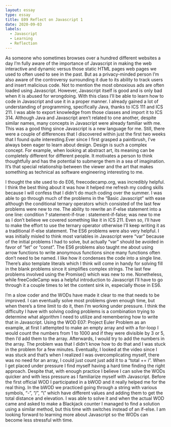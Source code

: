 ```yaml
---
layout: essay
type: essay
title: E09 Reflect on Javascript 1
date: 2020-09-03
labels:
  - Javascript
  - Learning
  - Reflection
---
```


  As someone who sometimes browses over a hundred different websites a day I’m fully aware of the importance of Javascript in making the web interactive and dynamic versus those static HTML pages web pages we used to often used to see in the past. But as a privacy-minded person I’m also aware of the controversy surrounding it due to its ability to track users and insert malicious code. Not to mention the most obnoxious ads are often loaded using Javascript. However, Javascript itself is good and is only bad when it is abused for wrongdoing. With this class I’ll be able to learn how to code in Javascript and use it in a proper manner. I already gained a lot of understanding of programming, specifically Java, thanks to ICS 111 and ICS 211. I was able to export knowledge from those classes and import it to ICS 314. Although Java and Javascript aren’t related to one another, despite similar names, many concepts in Javascript were already familiar with me. This was a good thing since Javascript is a new language for me. Still, there were a couple of differences that I discovered within just the first two weeks that I found quite interesting.Ever since I first grasped a paintbrush, I’ve always been eager to learn about design. Design is such a complex concept. For example, when looking at abstract art, its meaning can be completely different for different people. It motivates a person to think thoughtfully and has the potential to submerge them in a sea of imagination. It’s that special relationship between the viewer and the art that makes something as technical as software engineering interesting to me.

  I thought the site used to do E06, freecodecamp.org, was incredibly helpful. I think the best thing about it was how it helped me refresh my coding skills because I will confess that I didn't do much coding over the summer. I was able to go through much of the problems in the “Basic Javascript” with ease although the conditional ternary operators which consisted of the last few problems were new to me. The ability to rewrite an if-else statement into a one line: condition ? statement-if-true : statement-if-false; was new to me as I don’t believe we covered something like it in ICS 211. Even so, I’ll have to make the effort to use the ternary operator otherwise I’ll keep writing it as a traditional if-else statement. The ES6 problems were also very helpful. I was initially misled to think most variables in Javascript were “var” because of the initial problems I had to solve, but actually “var” should be avoided in favor of “let” or “const”. The ES6 problems also taught me about using arrow functions to write anonymous functions since many functions often don’t need to be named. I like how it condenses the code into a single line. There’s also template literals which I think will come in handy for solving fill in the blank problems since it simplifies complex strings. The last few problems involved using the Promise() which was new to me. Nonetheless, while freeCodeCamp was a helpful introduction to Javascript I’ll have to go through it a couple times to let the content sink in, especially those in ES6. 

  I’m a slow coder and the WODs have made it clear to me that needs to be improved. I can eventually solve most problems given enough time, but when there’s a time limit to do it, then I’m working under pressure. I think the difficulty I have with solving coding problems is a combination trying to determine what algorithm I need to utilize and remembering how to write that in Javascript. Using the WOD E07: Project Euler Problem as an example, at first I attempted to make an empty array and with a for-loop I would count the numbers from 1 to 1000 and if they were divisible by 3 or 5, then I’d add them to the array. Afterwards, I would try to add the numbers in the array. The problem was that I didn’t know how to do that and I was stuck in the problem for a few minutes. Eventually, I looked at the video since I was stuck and that’s when I realized I was overcomplicating myself, there was no need for an array, I could just count just add it to a “total += i”. When I get placed under pressure I find myself having a hard time finding the right approach. Despite that, with enough practice I believe I can solve the WODs quicker and with less pressure as I familiarize myself with Javascript. Before the first official WOD I participated in a bWOD and it really helped me for the real thing. In the bWOD we practiced going through a string with various symbols, “-”, “/”, “\\” which have different values and adding them to get the total distance and elevation. I was able to solve it and when the actual WOD came and asked  to make a Blackjack counter I managed to find a solution using a similar method, but this time with switches instead of an if-else. I am looking forward to learning more about Javascript so the WODs can become less stressful with time.
